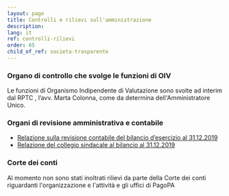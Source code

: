 ```yaml
---
layout: page
title: Controlli e rilievi sull'amministrazione
description: 
lang: it
ref: controlli-rilievi
order: 65
child_of_ref: societa-trasparente
---
```


### Organo di controllo che svolge le funzioni di OIV
Le funzioni di Organismo Indipendente di Valutazione sono svolte ad interim dal RPTC , l’avv. Marta Colonna, come da determina dell'Amministratore Unico.

### Organi di revisione amministrativa e contabile
* [Relazione sulla revisione contabile del bilancio d’esercizio al 31.12.2019](./relazione_revisione_bilancio_31-12-2019.pdf)
* [Relazione del collegio sindacale al bilancio al 31.12.2019](./relazione_CS_bilancio_31-12-2019.pdf)

### Corte dei conti
Al momento non sono stati inoltrati rilievi da parte della Corte dei conti riguardanti l'organizzazione e l'attività e gli uffici di PagoPA